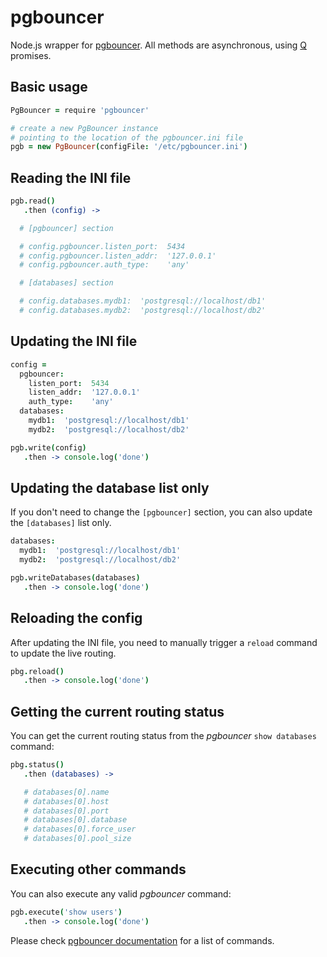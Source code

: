 # pgbouncer

Node.js wrapper for [pgbouncer](https://wiki.postgresql.org/wiki/PgBouncer). All methods are asynchronous, using [Q](https://github.com/kriskowal/q) promises.

## Basic usage

```coffee
PgBouncer = require 'pgbouncer'

# create a new PgBouncer instance
# pointing to the location of the pgbouncer.ini file
pgb = new PgBouncer(configFile: '/etc/pgbouncer.ini')
```

## Reading the INI file

```coffee
pgb.read()
   .then (config) ->

  # [pgbouncer] section

  # config.pgbouncer.listen_port:  5434
  # config.pgbouncer.listen_addr:  '127.0.0.1'
  # config.pgbouncer.auth_type:    'any'  

  # [databases] section

  # config.databases.mydb1:  'postgresql://localhost/db1'
  # config.databases.mydb2:  'postgresql://localhost/db2'
```

## Updating the INI file

```coffee
config =
  pgbouncer:
    listen_port:  5434
    listen_addr:  '127.0.0.1'
    auth_type:    'any'  
  databases:
    mydb1:  'postgresql://localhost/db1'
    mydb2:  'postgresql://localhost/db2'

pgb.write(config)
   .then -> console.log('done')
```

## Updating the database list only

If you don't need to change the `[pgbouncer]` section, you can also update the `[databases]` list only.

```coffee
databases:
  mydb1:  'postgresql://localhost/db1'
  mydb2:  'postgresql://localhost/db2'

pgb.writeDatabases(databases)
   .then -> console.log('done')
```

## Reloading the config

After updating the INI file, you need to manually trigger a `reload` command to update the live routing.

```coffee
pbg.reload()
   .then -> console.log('done')
```

## Getting the current routing status

You can get the current routing status from the *pgbouncer* `show databases` command:

```coffee
pbg.status()
   .then (databases) ->

   # databases[0].name
   # databases[0].host
   # databases[0].port
   # databases[0].database
   # databases[0].force_user
   # databases[0].pool_size
```


## Executing other commands

You can also execute any valid *pgbouncer* command:

```coffee
pgb.execute('show users')
   .then -> console.log('done')
```

Please check [pgbouncer documentation](http://pgbouncer.projects.pgfoundry.org/doc/usage.html) for a list of commands.
